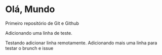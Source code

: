 # Olá, Mundo
 Primeiro repositório de Git e Github

Adicionando uma linha de teste.

Testando adicionar linha remotamente.
Adicionando mais uma linha para testar o brunch e issue